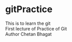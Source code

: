 # gitPractice
This is to learn the git <br/>
First lecture of Practice of Git <br/>
Author Chetan Bhagat 
